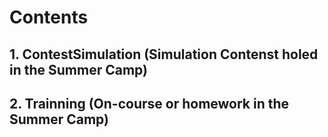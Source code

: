 # Contents
## 1. ContestSimulation (Simulation Contenst holed in the Summer Camp)
## 2. Trainning         (On-course or homework in the Summer Camp)
